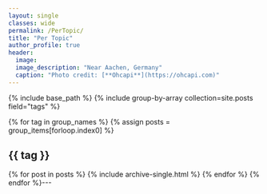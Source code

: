 ```yaml
---
layout: single
classes: wide
permalink: /PerTopic/
title: "Per Topic"
author_profile: true
header:
  image: 
  image_description: "Near Aachen, Germany"
  caption: "Photo credit: [**Ohcapi**](https://ohcapi.com)"
---
```




{% include base_path %}
{% include group-by-array collection=site.posts field="tags" %}

{% for tag in group_names %}
  {% assign posts = group_items[forloop.index0] %}
  <h2 id="{{ tag | slugify }}" class="archive__subtitle">{{ tag }}</h2>
  {% for post in posts %}
    {% include archive-single.html %}
  {% endfor %}
{% endfor %}---

